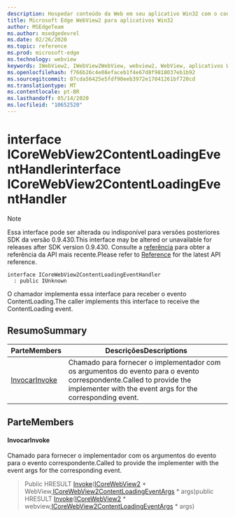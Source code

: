 ```yaml
---
description: Hospedar conteúdo da Web em seu aplicativo Win32 com o controle WebView2 do Microsoft Edge
title: Microsoft Edge WebView2 para aplicativos Win32
author: MSEdgeTeam
ms.author: msedgedevrel
ms.date: 02/26/2020
ms.topic: reference
ms.prod: microsoft-edge
ms.technology: webview
keywords: IWebView2, IWebView2WebView, webview2, WebView, aplicativos Win32, Win32, Edge, ICoreWebView2, ICoreWebView2Host, controle do navegador, HTML Edge
ms.openlocfilehash: f766b26c4e08efaceb1f4e67d8f9818037eb1b92
ms.sourcegitcommit: 07cda56425e5fdf90eeb3972e17041261bf720cd
ms.translationtype: MT
ms.contentlocale: pt-BR
ms.lasthandoff: 05/14/2020
ms.locfileid: "10652520"
---
```

# <span data-ttu-id="be954-104">interface ICoreWebView2ContentLoadingEventHandler</span><span class="sxs-lookup"><span data-stu-id="be954-104">interface ICoreWebView2ContentLoadingEventHandler</span></span> 

> [!NOTE]
> <span data-ttu-id="be954-105">Essa interface pode ser alterada ou indisponível para versões posteriores SDK da versão 0.9.430.</span><span class="sxs-lookup"><span data-stu-id="be954-105">This interface may be altered or unavailable for releases after SDK version 0.9.430.</span></span> <span data-ttu-id="be954-106">Consulte a [referência](../../../webview2-api-reference.md) para obter a referência da API mais recente.</span><span class="sxs-lookup"><span data-stu-id="be954-106">Please refer to [Reference](../../../webview2-api-reference.md) for the latest API reference.</span></span>

```
interface ICoreWebView2ContentLoadingEventHandler
  : public IUnknown
```

<span data-ttu-id="be954-107">O chamador implementa essa interface para receber o evento ContentLoading.</span><span class="sxs-lookup"><span data-stu-id="be954-107">The caller implements this interface to receive the ContentLoading event.</span></span>

## <span data-ttu-id="be954-108">Resumo</span><span class="sxs-lookup"><span data-stu-id="be954-108">Summary</span></span>

 <span data-ttu-id="be954-109">Parte</span><span class="sxs-lookup"><span data-stu-id="be954-109">Members</span></span>                        | <span data-ttu-id="be954-110">Descrições</span><span class="sxs-lookup"><span data-stu-id="be954-110">Descriptions</span></span>
--------------------------------|---------------------------------------------
[<span data-ttu-id="be954-111">Invocar</span><span class="sxs-lookup"><span data-stu-id="be954-111">Invoke</span></span>](#invoke) | <span data-ttu-id="be954-112">Chamado para fornecer o implementador com os argumentos do evento para o evento correspondente.</span><span class="sxs-lookup"><span data-stu-id="be954-112">Called to provide the implementer with the event args for the corresponding event.</span></span>

## <span data-ttu-id="be954-113">Parte</span><span class="sxs-lookup"><span data-stu-id="be954-113">Members</span></span>

#### <span data-ttu-id="be954-114">Invocar</span><span class="sxs-lookup"><span data-stu-id="be954-114">Invoke</span></span> 

<span data-ttu-id="be954-115">Chamado para fornecer o implementador com os argumentos do evento para o evento correspondente.</span><span class="sxs-lookup"><span data-stu-id="be954-115">Called to provide the implementer with the event args for the corresponding event.</span></span>

> <span data-ttu-id="be954-116">Public HRESULT [Invoke](#invoke)([ICoreWebView2](ICoreWebView2.md) \* WebView,[ICoreWebView2ContentLoadingEventArgs](ICoreWebView2ContentLoadingEventArgs.md) \* args)</span><span class="sxs-lookup"><span data-stu-id="be954-116">public HRESULT [Invoke](#invoke)([ICoreWebView2](ICoreWebView2.md) \* webview,[ICoreWebView2ContentLoadingEventArgs](ICoreWebView2ContentLoadingEventArgs.md) \* args)</span></span>

